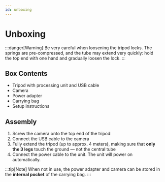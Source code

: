 ```yaml
---
id: unboxing
---
```


# Unboxing

:::danger[Warning]
Be very careful when loosening the tripod locks. The springs are pre-compressed, and the tube may extend very quickly: hold the top end with one hand and gradually loosen the lock.
:::

## Box Contents
 - Tripod with processing unit and USB cable
 - Camera
 - Power adapter
 - Carrying bag
 - Setup instructions

## Assembly

1. Screw the camera onto the top end of the tripod
2. Connect the USB cable to the camera
3. Fully extend the tripod (up to approx. 4 meters), making sure that **only the 3 legs** touch the ground — not the central tube
4. Connect the power cable to the unit. The unit will power on automatically.

:::tip[Note]
When not in use, the power adapter and camera can be stored in the **internal pocket** of the carrying bag.
:::
